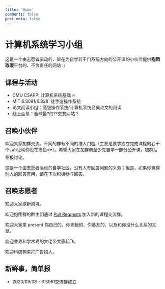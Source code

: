 ```yaml
---
title: 'Home'
comments: false
post_meta: false
---
```


# 计算机系统学习小组

这是一个由志愿者驱动的、旨在为自学若干门系统方向的公开课的小伙伴提供**抱团取暖**平台的、不负责任的网站  :)

## 课程与活动

* CMU CSAPP: 计算机系统基础 :fire:
* MIT 6.S081/6.828: 徒手造操作系统
* 论文阅读小组：高级操作系统/计算机系统经典论文的阅读
* 线上面基：全球最?的??交友网站？

## 召唤小伙伴

欢迎大家加群交流。不同的群有不同的准入门槛（主要是要求独立完成课程的若干个Lab证明你没在摸鱼:fish:）。希望大家在加群前至少先自学一部分公开课，加群后积极讨论。

这是一个由志愿者驱动的自学社区，没有人有回答问题的义务；但是，如果你觉得别人的回答有用，请在下次积极参与回答。

## 召唤志愿者

欢迎大家挖新的坑。

欢迎抱团群的群主们通过 [Pull Requests](https://github.com/learn-os-cn/learn-os-cn.github.io/pulls) 加入新的课程交流群。

欢迎大家来 present 你自己的、你老板的、你基友的、以及和你没什么关系的文章。

欢迎业界和学术界的大佬带大家起飞。

欢迎科研狗来打广告招人。

## 新鲜事，简单报

* 2020/09/08 - 6.S081交流群成立
